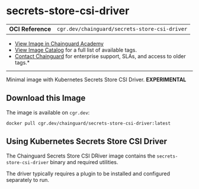 <!--monopod:start-->
# secrets-store-csi-driver
| | |
| - | - |
| **OCI Reference** | `cgr.dev/chainguard/secrets-store-csi-driver` |


* [View Image in Chainguard Academy](https://edu.chainguard.dev/chainguard/chainguard-images/reference/secrets-store-csi-driver/overview/)
* [View Image Catalog](https://console.enforce.dev/images/catalog) for a full list of available tags.
* [Contact Chainguard](https://www.chainguard.dev/chainguard-images) for enterprise support, SLAs, and access to older tags.*

---
<!--monopod:end-->

<!--overview:start-->
Minimal image with Kubernetes Secrets Store CSI Driver. **EXPERIMENTAL**
<!--overview:end-->

<!--getting:start-->
## Download this Image
The image is available on `cgr.dev`:

```
docker pull cgr.dev/chainguard/secrets-store-csi-driver:latest
```
<!--getting:end-->

<!--body:start-->
## Using Kubernetes Secrets Store CSI Driver

The Chainguard Secrets Store CSI DRiver image contains the `secrets-store-csi-driver` binary and required utilities.

The driver typically requires a plugin to be installed and configured separately to run.
<!--body:end-->
